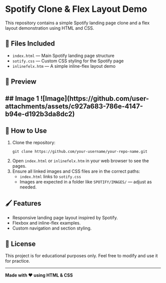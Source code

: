 <h1>Spotify Clone & Flex Layout Demo</h1>

  <p>This repository contains a simple Spotify landing page clone and a flex layout demonstration using HTML and CSS.</p>

  <h2>📂 Files Included</h2>
  <ul>
    <li><code>index.html</code> — Main Spotify landing page structure</li>
    <li><code>sotify.css</code> — Custom CSS styling for the Spotify page</li>
    <li><code>inlinefelx.htm</code> — A simple inline-flex layout demo</li>
  </ul>

  <h2>📸 Preview <h2>
 ## Image 1
 ![Image](https://github.com/user-attachments/assets/c927a683-786e-4147-b94e-d192b3da8dc2)
  
 <h2>🚀 How to Use</h2>
  <ol>
    <li>Clone the repository:
      <pre><code>git clone https://github.com/your-username/your-repo-name.git</code></pre>
    </li>
    <li>Open <code>index.html</code> or <code>inlinefelx.htm</code> in your web browser to see the pages.</li>
    <li>Ensure all linked images and CSS files are in the correct paths:
      <ul>
        <li><code>index.html</code> links to <code>sotify.css</code></li>
        <li>Images are expected in a folder like <code>SPOTIFY/IMAGES/</code> — adjust as needed.</li>
      </ul>
    </li>
  </ol>

  <h2>🖌️ Features</h2>
  <ul>
    <li>Responsive landing page layout inspired by Spotify.</li>
    <li>Flexbox and inline-flex examples.</li>
    <li>Custom navigation and section styling.</li>
  </ul>

  <h2>📄 License</h2>
  <p>This project is for educational purposes only.  
  Feel free to modify and use it for practice.</p>

  <hr/>
  <p><strong>Made with ❤️ using HTML & CSS</strong></p>
 
